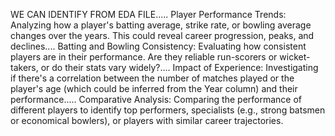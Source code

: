 WE CAN IDENTIFY FROM EDA FILE.....
Player Performance Trends: Analyzing how a player's batting average, strike rate, or bowling average changes over the years. This could reveal career progression, peaks, and declines....
Batting and Bowling Consistency: Evaluating how consistent players are in their performance. Are they reliable run-scorers or wicket-takers, or do their stats vary widely?....
Impact of Experience: Investigating if there's a correlation between the number of matches played or the player's age (which could be inferred from the Year column) and their performance.....
Comparative Analysis: Comparing the performance of different players to identify top performers, specialists (e.g., strong batsmen or economical bowlers), or players with similar career trajectories.
